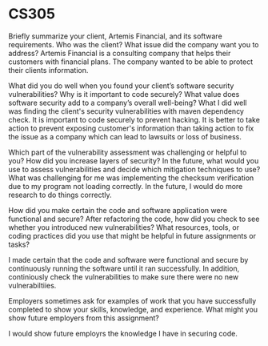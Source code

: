 # CS305
Briefly summarize your client, Artemis Financial, and its software requirements. Who was the client? What issue did the company want you to address?
Artemis Financial is a consulting company that helps their customers with financial plans. The company wanted to be able to protect their clients information. 

What did you do well when you found your client’s software security vulnerabilities? Why is it important to code securely? What value does software security add to a company’s overall well-being?
What I did well was finding the client's security vulnerabilities with maven dependency check. It is important to code securely to prevent hacking. It is better to take action to prevent exposing customer's information than taking action to fix the issue as a company which can lead to lawsuits or loss of business. 

Which part of the vulnerability assessment was challenging or helpful to you?
How did you increase layers of security? In the future, what would you use to assess vulnerabilities and decide which mitigation techniques to use?
What was challenging for me was implementing the checksum verification due to my program not loading correctly. In the future, I would do more research to do things correctly.

How did you make certain the code and software application were functional and secure? After refactoring the code, how did you check to see whether you introduced new vulnerabilities?
What resources, tools, or coding practices did you use that might be helpful in future assignments or tasks?

I made certain that the code and software were functional and secure by continuously running the software until it ran successfully. In addition, continiously check the vulnerabilities to make sure there were no new vulnerabiltiies. 

Employers sometimes ask for examples of work that you have successfully completed to show your skills, knowledge, and experience. What might you show future employers from this assignment?

I would show future employrs the knowledge I have in securing code. 
